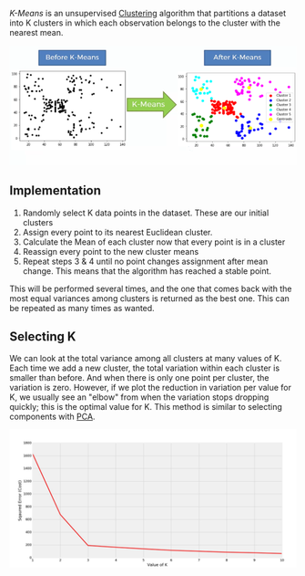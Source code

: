 
*K-Means* is an unsupervised [Clustering](Clustering.md) algorithm that partitions a dataset into K clusters in which each observation belongs to the cluster with the nearest mean.

![](../Attachments/Pasted%20image%2020230223013819.png)


## Implementation

1. Randomly select K data points in the dataset. These are our initial clusters
2. Assign every point to its nearest Euclidean cluster.
3. Calculate the Mean of each cluster now that every point is in a cluster
4. Reassign every point to the new cluster means
5. Repeat steps 3 & 4 until no point changes assignment after mean change. This means that the algorithm has reached a stable point.

This will be performed several times, and the one that comes back with the most equal variances among clusters is returned as the best one. This can be repeated as many times as wanted.


## Selecting K

We can look at the total variance among all clusters at many values of K. Each time we add a new cluster, the total variation within each cluster is smaller than before. And when there is only one point per cluster, the variation is zero. However, if we plot the reduction in variation per value for K, we usually see an "elbow" from when the variation stops dropping quickly; this is the optimal value for K. This method is similar to selecting components with [PCA](PCA.md).

![](../Attachments/Pasted%20image%2020230223015803.png)